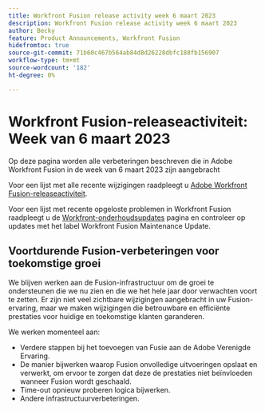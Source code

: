 ```yaml
---
title: Workfront Fusion release activity week 6 maart 2023
description: Workfront Fusion release activity week 6 maart 2023
author: Becky
feature: Product Announcements, Workfront Fusion
hidefromtoc: true
source-git-commit: 71b60c467b564ab84d8d26228dbfc188fb156907
workflow-type: tm+mt
source-wordcount: '182'
ht-degree: 0%

---
```


# Workfront Fusion-releaseactiviteit: Week van 6 maart 2023

Op deze pagina worden alle verbeteringen beschreven die in Adobe Workfront Fusion in de week van 6 maart 2023 zijn aangebracht

Voor een lijst met alle recente wijzigingen raadpleegt u [Adobe Workfront Fusion-releaseactiviteit](../../../product-announcements/product-releases/fusion-release-activity/fusion-release-activity.md).

Voor een lijst met recente opgeloste problemen in Workfront Fusion raadpleegt u de [Workfront-onderhoudsupdates](https://experienceleague.adobe.com/docs/workfront-known-issues/releases/current-updates.html) pagina en controleer op updates met het label Workfront Fusion Maintenance Update.

## Voortdurende Fusion-verbeteringen voor toekomstige groei

We blijven werken aan de Fusion-infrastructuur om de groei te ondersteunen die we nu zien en die we het hele jaar door verwachten voort te zetten. Er zijn niet veel zichtbare wijzigingen aangebracht in uw Fusion-ervaring, maar we maken wijzigingen die betrouwbare en efficiënte prestaties voor huidige en toekomstige klanten garanderen.

We werken momenteel aan:

* Verdere stappen bij het toevoegen van Fusie aan de Adobe Verenigde Ervaring.
* De manier bijwerken waarop Fusion onvolledige uitvoeringen opslaat en verwerkt, om ervoor te zorgen dat deze de prestaties niet beïnvloeden wanneer Fusion wordt geschaald.
* Time-out opnieuw proberen logica bijwerken.
* Andere infrastructuurverbeteringen.
